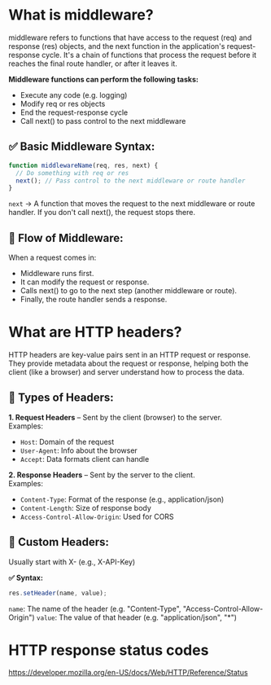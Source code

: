 # What is middleware?
middleware refers to functions that have access to the request (req) and response (res) objects, and the next function in the application's request-response cycle. It's a chain of functions that process the request before it reaches the final route handler, or after it leaves it.

**Middleware functions can perform the following tasks:**
- Execute any code (e.g. logging)
- Modify req or res objects
- End the request-response cycle
- Call next() to pass control to the next middleware

## ✅ Basic Middleware Syntax:
```javascript
function middlewareName(req, res, next) {
  // Do something with req or res
  next(); // Pass control to the next middleware or route handler
}
```
`next` -> A function that moves the request to the next middleware or route handler. If you don't call next(), the request stops there.

## 🔁 Flow of Middleware:
When a request comes in:
- Middleware runs first.
- It can modify the request or response.
- Calls next() to go to the next step (another middleware or route).
- Finally, the route handler sends a response.

# What are HTTP headers?
HTTP headers are key-value pairs sent in an HTTP request or response. They provide metadata about the request or response, helping both the client (like a browser) and server understand how to process the data.

## 🔹 Types of Headers:
**1. Request Headers** – Sent by the client (browser) to the server.  
Examples:
- `Host`: Domain of the request
- `User-Agent`: Info about the browser
- `Accept`: Data formats client can handle

**2. Response Headers** – Sent by the server to the client.  
Examples:
- `Content-Type`: Format of the response (e.g., application/json)
- `Content-Length`: Size of response body
- `Access-Control-Allow-Origin`: Used for CORS

## 🔹 Custom Headers:
Usually start with X- (e.g., X-API-Key)

**✅ Syntax:**
```javascript
res.setHeader(name, value);
```
`name`: The name of the header (e.g. "Content-Type", "Access-Control-Allow-Origin")
`value`: The value of that header (e.g. "application/json", "*")

# HTTP response status codes
https://developer.mozilla.org/en-US/docs/Web/HTTP/Reference/Status